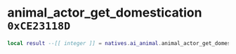 # animal_actor_get_domestication `0xCE23118D`

```lua
local result --[[ integer ]] = natives.ai_animal.animal_actor_get_domestication(_unk0 --[[ integer ]])
```